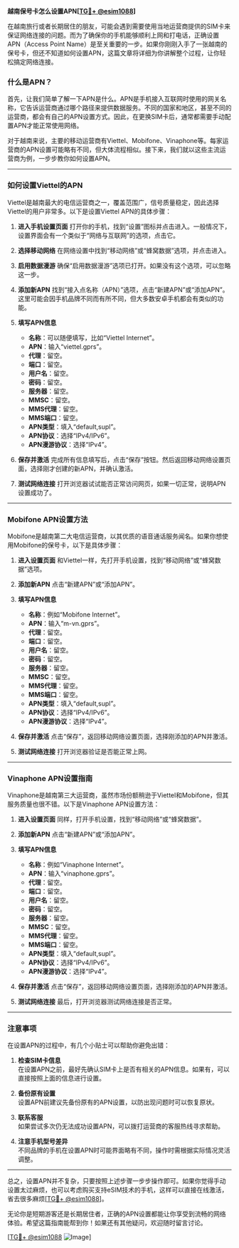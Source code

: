 **越南保号卡怎么设置APN[[TG💪+ @esim1088](https://t.me/s/esim1088)]**

在越南旅行或者长期居住的朋友，可能会遇到需要使用当地运营商提供的SIM卡来保证网络连接的问题。而为了确保你的手机能够顺利上网和打电话，正确设置APN（Access Point Name）是至关重要的一步。如果你刚刚入手了一张越南的保号卡，但还不知道如何设置APN，这篇文章将详细为你讲解整个过程，让你轻松搞定网络连接。

### 什么是APN？

首先，让我们简单了解一下APN是什么。APN是手机接入互联网时使用的网关名称，它告诉运营商通过哪个路径来提供数据服务。不同的国家和地区，甚至不同的运营商，都会有自己的APN设置方式。因此，在更换SIM卡后，通常都需要手动配置APN才能正常使用网络。

对于越南来说，主要的移动运营商有Viettel、Mobifone、Vinaphone等。每家运营商的APN设置可能略有不同，但大体流程相似。接下来，我们就以这些主流运营商为例，一步步教你如何设置APN。

---

### 如何设置Viettel的APN

Viettel是越南最大的电信运营商之一，覆盖范围广，信号质量稳定，因此选择Viettel的用户非常多。以下是设置Viettel APN的具体步骤：

1. **进入手机设置页面**
   打开你的手机，找到“设置”图标并点击进入。一般情况下，设置界面会有一个类似于“网络与互联网”的选项，点击它。

2. **选择移动网络**
   在网络设置中找到“移动网络”或“蜂窝数据”选项，并点击进入。

3. **启用数据漫游**
   确保“启用数据漫游”选项已打开。如果没有这个选项，可以忽略这一步。

4. **添加新APN**
   找到“接入点名称（APN）”选项，点击“新建APN”或“添加APN”。这里可能会因手机品牌不同而有所不同，但大多数安卓手机都会有类似的功能。

5. **填写APN信息**
   - **名称**：可以随便填写，比如“Viettel Internet”。
   - **APN**：输入“viettel.gprs”。
   - **代理**：留空。
   - **端口**：留空。
   - **用户名**：留空。
   - **密码**：留空。
   - **服务器**：留空。
   - **MMSC**：留空。
   - **MMS代理**：留空。
   - **MMS端口**：留空。
   - **APN类型**：填入“default,supl”。
   - **APN协议**：选择“IPv4/IPv6”。
   - **APN漫游协议**：选择“IPv4”。

6. **保存并激活**
   完成所有信息填写后，点击“保存”按钮。然后返回移动网络设置页面，选择刚才创建的新APN，并确认激活。

7. **测试网络连接**
   打开浏览器试试能否正常访问网页，如果一切正常，说明APN设置成功了。

---

### Mobifone APN设置方法

Mobifone是越南第二大电信运营商，以其优质的语音通话服务闻名。如果你想使用Mobifone的保号卡，以下是具体步骤：

1. **进入设置页面**
   和Viettel一样，先打开手机设置，找到“移动网络”或“蜂窝数据”选项。

2. **添加新APN**
   点击“新建APN”或“添加APN”。

3. **填写APN信息**
   - **名称**：例如“Mobifone Internet”。
   - **APN**：输入“m-vn.gprs”。
   - **代理**：留空。
   - **端口**：留空。
   - **用户名**：留空。
   - **密码**：留空。
   - **服务器**：留空。
   - **MMSC**：留空。
   - **MMS代理**：留空。
   - **MMS端口**：留空。
   - **APN类型**：填入“default,supl”。
   - **APN协议**：选择“IPv4/IPv6”。
   - **APN漫游协议**：选择“IPv4”。

4. **保存并激活**
   点击“保存”，返回移动网络设置页面，选择刚添加的APN并激活。

5. **测试网络连接**
   打开浏览器验证是否能正常上网。

---

### Vinaphone APN设置指南

Vinaphone是越南第三大运营商，虽然市场份额稍逊于Viettel和Mobifone，但其服务质量也很不错。以下是Vinaphone APN设置方法：

1. **进入设置页面**
   同样，打开手机设置，找到“移动网络”或“蜂窝数据”。

2. **添加新APN**
   点击“新建APN”或“添加APN”。

3. **填写APN信息**
   - **名称**：例如“Vinaphone Internet”。
   - **APN**：输入“vinaphone.gprs”。
   - **代理**：留空。
   - **端口**：留空。
   - **用户名**：留空。
   - **密码**：留空。
   - **服务器**：留空。
   - **MMSC**：留空。
   - **MMS代理**：留空。
   - **MMS端口**：留空。
   - **APN类型**：填入“default,supl”。
   - **APN协议**：选择“IPv4/IPv6”。
   - **APN漫游协议**：选择“IPv4”。

4. **保存并激活**
   点击“保存”，返回移动网络设置页面，选择刚添加的APN并激活。

5. **测试网络连接**
   最后，打开浏览器测试网络连接是否正常。

---

### 注意事项

在设置APN的过程中，有几个小贴士可以帮助你避免出错：

1. **检查SIM卡信息**  
   在设置APN之前，最好先确认SIM卡上是否有相关的APN信息。如果有，可以直接按照上面的信息进行设置。

2. **备份原有设置**  
   设置APN前建议先备份原有的APN设置，以防出现问题时可以恢复原状。

3. **联系客服**  
   如果尝试多次仍无法成功设置APN，可以拨打运营商的客服热线寻求帮助。

4. **注意手机型号差异**  
   不同品牌的手机在设置APN时可能界面略有不同，操作时需根据实际情况灵活调整。

---

总之，设置APN并不复杂，只要按照上述步骤一步步操作即可。如果你觉得手动设置太过麻烦，也可以考虑购买支持eSIM技术的手机，这样可以直接在线激活，省去很多麻烦[[TG💪+ @esim1088](https://t.me/s/esim1088)]。

无论你是短期游客还是长期居住者，正确的APN设置都能让你享受到流畅的网络体验。希望这篇指南能帮到你！如果还有其他疑问，欢迎随时留言讨论。

[[TG💪+ @esim1088](https://t.me/s/esim1088) ![Image](https://i.postimg.cc/4NQfJmqS/Snipaste-2025-05-13-00-14-12.png)]